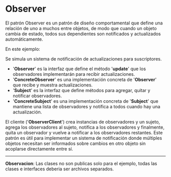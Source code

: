 # Observer

El patrón Observer es un patrón de diseño comportamental que define una relación de uno a muchos entre objetos, de modo que cuando un objeto cambia de estado, todos sus dependientes son notificados y actualizados automáticamente.

En este ejemplo:

Se simula un sistema de notificación de actualizaciones para suscriptores.

- '**Observer**' es la interfaz que define el método '**update**' que los observadores implementarán para recibir actualizaciones.
- '**ConcreteObserver**' es una implementación concreta de '**Observer**' que recibe y muestra actualizaciones.
- '**Subject**' es la interfaz que define métodos para agregar, quitar y notificar observadores.
- '**ConcreteSubject**' es una implementación concreta de '**Subject**' que mantiene una lista de observadores y notifica a todos cuando hay una actualización.

El cliente ('**ObserverClient**') crea instancias de observadores y un sujeto, agrega los observadores al sujeto, notifica a los observadores y finalmente, quita un observador y vuelve a notificar a los observadores restantes. Este patrón es útil para implementar un sistema de notificación donde múltiples objetos necesitan ser informados sobre cambios en otro objeto sin acoplarse directamente entre sí.

---
**Observacion**: Las clases no son publicas solo para el ejemplo, todas las clases e interfaces deberia ser archivos separados.
